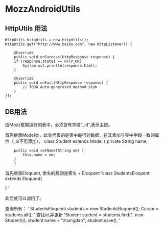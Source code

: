 MozzAndroidUtils
===================

HttpUtils 用法
-------------------
	HttpUtils httpUtils = new HttpUtils();
	httpUtils.get("http://www.baidu.com", new HttpListener() {

		@Override
		public void onSuccess(HttpResponse response) {
		if (response.status == HTTP_OK)
			System.out.println(response.html);
		}

		@Override
		public void onFail(HttpResponse response) {
			// TODO Auto-generated method stub
		}
	});

DB用法
--------------------
由Mozz框架运行的表中，必须含有字段"_id",表示主键。

首先继承Model类，此类代表的是表中每行的数据，在其添加与表中字段一致的属性（_id不用添加）。
		class Student extends Model {
		private String name;

		public void setName(String nm) {
			this.name = nm;
		}
		}
首先继承Eloquent, 类名的规则是表名 + Eloquent
'class StudentsEloquent extends Eloquent<Student>{

}
'

此后就可以调用了。

查询所有：
'
StudentsEloquent students = new StudentsEloquent();
Cursor = students.all();
'
查找id,并更新
'Student student = students.find(1, new Student());
student.name = "zhangdao";
student.save();
'
